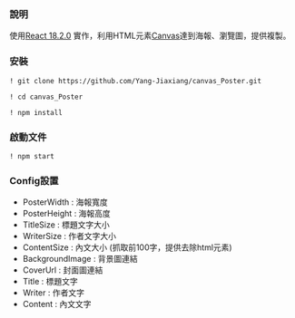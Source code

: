 ### 說明

使用[React 18.2.0](https://zh-hant.reactjs.org/ "React 18.2.0") 實作，利用HTML元素[Canvas](https://developer.mozilla.org/zh-TW/docs/Web/API/Canvas_API/Tutorial "Canvas")達到海報、瀏覽圖，提供複製。

###  安裝
`! git clone https://github.com/Yang-Jiaxiang/canvas_Poster.git`

`! cd canvas_Poster`

`! npm install `

###  啟動文件
`! npm start `

###  Config設置
- PosterWidth : 海報寬度
- PosterHeight : 海報高度
- TitleSize : 標題文字大小
- WriterSize : 作者文字大小
- ContentSize : 內文大小 (抓取前100字，提供去除html元素)
- BackgroundImage : 背景圖連結
- CoverUrl : 封面圖連結
- Title : 標題文字
- Writer : 作者文字
- Content : 內文文字
